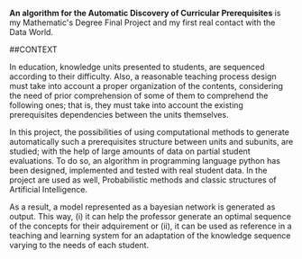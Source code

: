 
**An algorithm for the Automatic Discovery of Curricular Prerequisites** is my Mathematic's Degree Final Project and my first real contact with the Data World.

##CONTEXT

In education, knowledge units presented to students, are sequenced according to their
difficulty. Also, a reasonable teaching process design must take into account a proper
organization of the contents, considering the need of prior comprehension of some of
them to comprehend the following ones; that is, they must take into account the existing
prerequisites dependencies between the units themselves.

In this project, the possibilities of using computational methods to generate
automatically such a prerequisites structure between units and subunits, are studied;
with the help of large amounts of data on partial student evaluations. To do so, an algorithm
in programming language python has been designed, implemented and tested
with real student data. In the project are used as well, Probabilistic methods and classic
structures of Artificial Intelligence.

As a result, a model represented as a bayesian network is generated as output. This
way, (i) it can help the professor generate an optimal sequence of the concepts for their
adquirement or (ii), it can be used as reference in a teaching and learning system for an
adaptation of the knowledge sequence varying to the needs of each student.